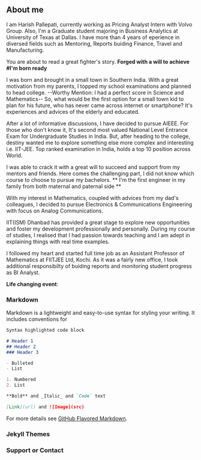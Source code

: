 ## About me 

I am Harish Pallepati, currently working as Pricing Analyst Intern with Volvo Group. Also, I'm a Graduate student majoring in Business Analytics at University of Texas at Dallas. I have more than 4 years of eperience in diversed fields such as Mentoring, Reports buiding Finance, Travel and Manufacturing.

You are about to read a great fighter's story. **Forged with a will to achieve #I'm born ready**

I was born and brought in a small town in Southern India. With a great motivation from my parents, I topped my school examinations and planned to head college. --Worthy Mention: I had a perfect score in Science and Mathematics-- 
So, what would be the first option for a small town kid to plan for his future, who has never came across internet or smartphone?
It's experiences and advices of the elderly and educated.

After a lot of informative discussions, I have decided to pursue AIEEE. For those who don't know it, It's second most valued National Level Entrance Exam for Undergraduate Studies in India. But, after heading to the college, destiny wanted me to explore something else more complex and interesting i.e. IIT-JEE. Top ranked examination in India, holds a top 10 position across World.  

I was able to crack it with a great will to succeed and support from my mentors and friends. Here comes the challenging part, I did not know which course to choose to pursue my bachelors. ** I'm the first engineer in my family from both maternal and paternal side ** 

With my interest in Mathematics, coupled with advices from my dad's colleagues, I decided to pursue Electronics & Communications Engineering with focus on Analog Communications.

IIT(ISM) Dhanbad has provided a great stage to explore new opportunities and foster my development professionally and personally. During my course of studies, I realised that I had passion towards teaching and I am adept in explaining things with real time examples.

I followed my heart and started full time job as an Assistant Professor of Mathematics at FIITJEE Ltd, Kochi. As it was a fairly new office, I took additional responsibilty of buiding reports and monitoring student progress as BI Analyst.  

**Life changing event**:


### Markdown

Markdown is a lightweight and easy-to-use syntax for styling your writing. It includes conventions for

```markdown
Syntax highlighted code block

# Header 1
## Header 2
### Header 3

- Bulleted
- List

1. Numbered
2. List

**Bold** and _Italic_ and `Code` text

[Link](url) and ![Image](src)
```

For more details see [GitHub Flavored Markdown](https://guides.github.com/features/mastering-markdown/).

### Jekyll Themes


### Support or Contact


